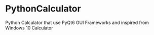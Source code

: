 # PythonCalculator
Python Calculator that use PyQt6 GUI Frameworks and inspired from Windows 10 Calculator
